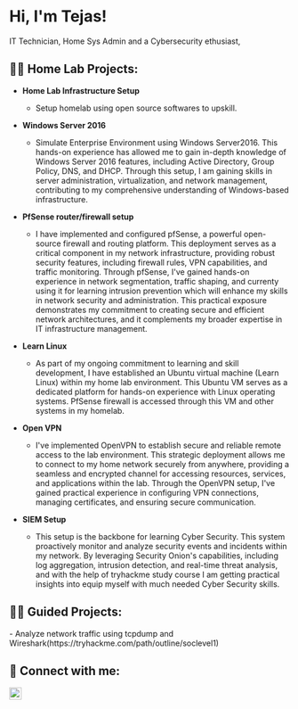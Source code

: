 <h1>Hi, I'm Tejas! <br/></h1></h2> IT Technician</a>, Home Sys Admin and a Cybersecurity ethusiast</a>, </a></h2>

<h2>👨‍💻 Home Lab Projects:</h2>

- <b>Home Lab Infrastructure Setup</b>
  - Setup homelab using open source softwares to upskill.

- <b>Windows Server 2016 </b>
  - Simulate Enterprise Environment using Windows Server2016. This hands-on experience has allowed me to gain in-depth knowledge of Windows Server 2016 features, including Active Directory, Group Policy, DNS, and DHCP. Through this setup, I am gaining skills in server administration, virtualization, and network management, contributing to my comprehensive understanding of Windows-based infrastructure. 

- <b>PfSense router/firewall setup</b>
  -  I have implemented and configured pfSense, a powerful open-source firewall and routing platform. This deployment serves as a critical component in my network infrastructure, providing robust security features, including firewall rules, VPN capabilities, and traffic monitoring. Through pfSense, I've gained hands-on experience in network segmentation, traffic shaping, and currenty using it for learning intrusion prevention which will enhance my skills in network security and administration. This practical exposure demonstrates my commitment to creating secure and efficient network architectures, and it complements my broader expertise in IT infrastructure management.

- <b>Learn Linux</b>
  - As part of my ongoing commitment to learning and skill development, I have established an Ubuntu virtual machine (Learn Linux) within my home lab environment. This Ubuntu VM serves as a dedicated platform for hands-on experience with Linux operating systems. PfSense firewall is accessed through this VM and other systems in my homelab.
  
- <b>Open VPN</b>
  -  I've implemented OpenVPN to establish secure and reliable remote access to the lab environment. This strategic deployment allows me to connect to my home network securely from anywhere, providing a seamless and encrypted channel for accessing resources, services, and applications within the lab. Through the OpenVPN setup, I've gained practical experience in configuring VPN connections, managing certificates, and ensuring secure communication. 
    
- <b>SIEM Setup</b>
  - This setup is the backbone for learning Cyber Security. This system proactively monitor and analyze security events and incidents within my network. By leveraging Security Onion's capabilities, including log aggregation, intrusion detection, and real-time threat analysis, and with the help of tryhackme study course I am getting practical insights into equip myself with much needed Cyber Security skills.
  

<h2>👨‍💻 Guided Projects:</h2>
  - Analyze network traffic using tcpdump and Wireshark(https://tryhackme.com/path/outline/soclevel1)
  
<h2> 🤳 Connect with me:</h2>

[<img align="left" alt="JoshMadakor | LinkedIn" width="22px" src="https://cdn.jsdelivr.net/npm/simple-icons@v3/icons/linkedin.svg" />][linkedin]

[linkedin]: https://www.linkedin.com/in/it-technician-tejas-patil




